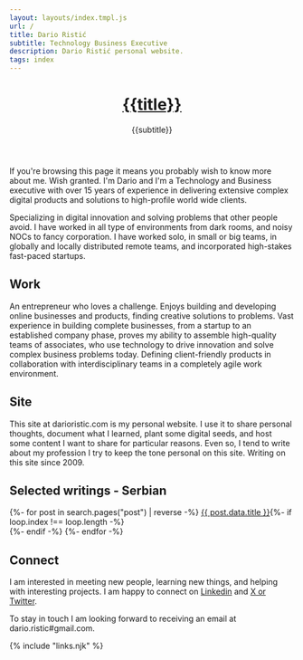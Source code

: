 ```yaml
---
layout: layouts/index.tmpl.js
url: /
title: Dario Ristić
subtitle: Technology Business Executive
description: Dario Ristić personal website.
tags: index
---
```


<header>

# [{{title}}](/)

{{subtitle}}

</header>

<section>

If you're browsing this page it means you probably wish to know more about me. Wish granted. I'm Dario and I'm a Technology and Business executive with over 15 years of experience in delivering extensive complex digital products and solutions to high-profile world wide clients.

Specializing in digital innovation and solving problems that other people avoid. I have worked in all type of environments from dark rooms, and noisy NOCs to fancy corporation. I have worked solo, in small or big teams, in globally and locally distributed remote teams, and incorporated high-stakes fast-paced startups. 

## Work
An entrepreneur who loves a challenge. Enjoys building and developing online businesses and products, finding creative solutions to problems. Vast experience in building complete businesses, from a startup to an established company phase, proves my ability to assemble high-quality teams of associates, who use technology to drive innovation and solve complex business problems today. Defining client-friendly products in collaboration with interdisciplinary teams in a completely agile work environment.

</section><section>

## Site
This site at darioristic.com is my personal website. I use it to share personal thoughts, document what I learned, plant some digital seeds, and host some  content I want to share for particular reasons. Even so, I tend to write about my profession I try to keep the tone personal on this site. Writing on this site since 2009.

</section><section>

## Selected writings - Serbian

<nav>{%- for post in search.pages("post") | reverse -%}
<a href="{{post.data.url}}">{{ post.data.title }}</a>{%- if loop.index !== loop.length -%}<br />{%- endif -%}
{%- endfor -%}</nav>

</section><section>

## Connect

I am interested in meeting new people, learning new things, and helping with interesting projects. I am happy to connect on [Linkedin](https://www.linkedin.com/in/dario-ristic/) and [X or Twitter](https://twitter.com/dario_ristic). 

To stay in touch I am looking forward to receiving an email at dario.ristic#gmail.com.
</section><section>

</section>

{% include "links.njk" %}
